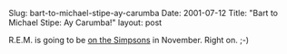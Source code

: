 Slug: bart-to-michael-stipe-ay-carumba
Date: 2001-07-12
Title: "Bart to Michael Stipe: Ay Carumba!"
layout: post

R.E.M. is going to be <a href="http://www.remhq.com/html/news/dispatch/jul_10_01ii.html">on the Simpsons</a> in November. Right on. ;-)
